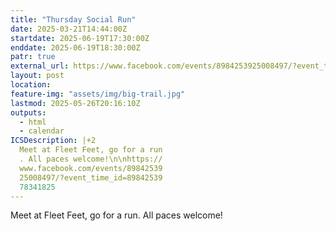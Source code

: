 ```yaml
---
title: "Thursday Social Run"
date: 2025-03-21T14:44:00Z
startdate: 2025-06-19T17:30:00Z
enddate: 2025-06-19T18:30:00Z
patr: true
external_url: https://www.facebook.com/events/8984253925008497/?event_time_id=8984253978341825
layout: post
location: 
feature-img: "assets/img/big-trail.jpg"
lastmod: 2025-05-26T20:16:10Z
outputs:
  - html
  - calendar
ICSDescription: |+2
  Meet at Fleet Feet, go for a run  . All paces welcome!\n\nhttps://  www.facebook.com/events/89842539  25008497/?event_time_id=89842539  78341825
---
```


Meet at Fleet Feet, go for a run. All paces welcome!<br>
  <br>
  
